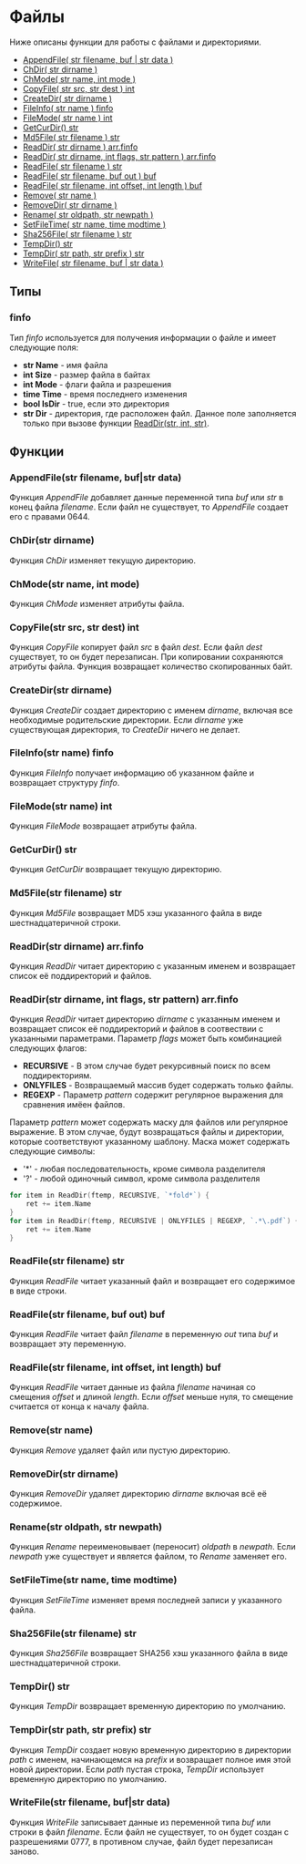 # Файлы

Ниже описаны функции для работы с файлами и директориями.

* [AppendFile\( str filename, buf \| str data \)](file.md#appendfile-str-filename-buf-or-str-data)
* [ChDir\( str dirname \)](file.md#chdir-str-dirname)
* [ChMode\( str name, int mode \)](file.md#chmode-str-name-int-mode)
* [CopyFile\( str src, str dest \) int](file.md#copyfile-str-src-str-dest-int)
* [CreateDir\( str dirname \)](file.md#createdir-str-dirname)
* [FileInfo\( str name \) finfo](file.md#fileinfo-str-name-finfo)
* [FileMode\( str name \) int](file.md#filemode-str-name-int)
* [GetCurDir\(\) str](file.md#getcurdir-str)
* [Md5File\( str filename \) str](file.md#md-5-file-str-filename-str)
* [ReadDir\( str dirname \) arr.finfo](file.md#readdir-str-dirname-arr-finfo)
* [ReadDir\( str dirname, int flags, str pattern \) arr.finfo](file.md#readdir-str-dirname-int-flags-str-pattern-arr-finfo)
* [ReadFile\( str filename \) str](file.md#readfile-str-filename-str)
* [ReadFile\( str filename, buf out \) buf](file.md#readfile-str-filename-buf-out-buf)
* [ReadFile\( str filename, int offset, int length \) buf](file.md#readfile-str-filename-int-offset-int-length-buf)
* [Remove\( str name \)](file.md#remove-str-name)
* [RemoveDir\( str dirname \)](file.md#removedir-str-dirname)
* [Rename\( str oldpath, str newpath \)](file.md#rename-str-oldpath-str-newpath)
* [SetFileTime\( str name, time modtime \)](file.md#setfiletime-str-name-time-modtime)
* [Sha256File\( str filename \) str](file.md#sha-256-file-str-filename-str)
* [TempDir\(\) str](file.md#tempdir-str)
* [TempDir\( str path, str prefix \) str](file.md#tempdir-str-path-str-prefix-str)
* [WriteFile\( str filename, buf \| str data \)](file.md#writefile-str-filename-buf-or-str-data)

## Типы

### finfo

Тип _finfo_ используется для получения информации о файле и имеет следующие поля:

* **str Name** - имя файла
* **int Size** - размер файла в байтах
* **int Mode** - флаги файла и разрешения
* **time Time** - время последнего изменения
* **bool IsDir** - true, если это директория
* **str Dir** - директория, где расположен файл. Данное поле заполняется только при вызове функции [ReadDir(str, int, str)](file.md#readdir-str-dirname-int-flags-str-pattern-arr-finfo).

## Функции

### AppendFile\(str filename, buf\|str data\)

Функция _AppendFile_ добавляет данные переменной типа _buf_ или _str_ в конец файла _filename_. Если файл не существует, то _AppendFile_ создает его с правами 0644.

### ChDir\(str dirname\)

Функция _ChDir_ изменяет текущую директорию.

### ChMode\(str name, int mode\)

Функция _ChMode_ изменяет атрибуты файла.

### CopyFile\(str src, str dest\) int

Функция _CopyFile_ копирует файл _src_ в файл _dest_. Если файл _dest_ существует, то он будет перезаписан. При копировании сохраняются атрибуты файла. Функция возвращает количество скопированных байт.

### CreateDir\(str dirname\)

Функция _CreateDir_ создает директорию с именем _dirname_, включая все необходимые родительские директории. Если _dirname_ уже существующая директория, то _CreateDir_ ничего не делает.

### FileInfo\(str name\) finfo

Функция _FileInfo_ получает информацию об указанном файле и возвращает структуру _finfo_.

### FileMode\(str name\) int

Функция _FileMode_ возвращает атрибуты файла.

### GetCurDir\(\) str

Функция _GetCurDir_ возвращает текущую директорию.

### Md5File\(str filename\) str

Функция _Md5File_ возвращает MD5 хэш указанного файла в виде шестнадцатеричной строки.

### ReadDir\(str dirname\) arr.finfo

Функция _ReadDir_ читает директорию с указанным именем и возвращает список её поддиректорий и файлов.

### ReadDir\(str dirname, int flags, str pattern\) arr.finfo

Функция _ReadDir_ читает директорию *dirname* с указанным именем и возвращает список её поддиректорий и файлов в соотвествии с указанными параметрами. Параметр *flags* может быть комбинацией следующих флагов:

* **RECURSIVE** - В этом случае будет рекурсивный поиск по всем поддиректориям.
* **ONLYFILES** - Возвращаемый массив будет содержать только файлы.
* **REGEXP** - Параметр *pattern* содержит регулярное выражения для сравнения имёен файлов.

Параметр *pattern* может содержать маску для файлов или регулярное выражение. В этом случае, будут возвращаться файлы и директории, которые соответствуют указанному шаблону. Маска может содержать следующие символы:

* '\*' - любая последовательность, кроме символа разделителя
* '?' - любой одиночный символ, кроме символа разделителя

``` go
for item in ReadDir(ftemp, RECURSIVE, `*fold*`) {
    ret += item.Name
}
for item in ReadDir(ftemp, RECURSIVE | ONLYFILES | REGEXP, `.*\.pdf`) {
    ret += item.Name
}
```

### ReadFile\(str filename\) str

Функция _ReadFile_ читает указанный файл и возвращает его содержимое в виде строки.

### ReadFile\(str filename, buf out\) buf

Функция _ReadFile_ читает файл _filename_ в переменную _out_ типа _buf_ и возвращает эту переменную.

### ReadFile\(str filename, int offset, int length\) buf

Функция _ReadFile_ читает данные из файла _filename_ начиная со смещения _offset_ и длиной _length_. Если _offset_ меньше нуля, то смещение считается от конца к началу файла.

### Remove\(str name\)

Функция _Remove_ удаляет файл или пустую директорию.

### RemoveDir\(str dirname\)

Функция _RemoveDir_ удаляет директорию _dirname_ включая всё её содержимое.

### Rename\(str oldpath, str newpath\)

Функция _Rename_ переименовывает \(переносит\) _oldpath_ в _newpath_. Если _newpath_ уже существует и является файлом, то _Rename_ заменяет его.

### SetFileTime\(str name, time modtime\)

Функция _SetFileTime_ изменяет время последней записи у указанного файла.

### Sha256File\(str filename\) str

Функция _Sha256File_ возвращает SHA256 хэш указанного файла в виде шестнадцатеричной строки.

### TempDir\(\) str

Функция _TempDir_ возвращает временную директорию по умолчанию.

### TempDir\(str path, str prefix\) str

Функция _TempDir_ создает новую временную директорию в директории _path_ с именем, начинающемся на _prefix_ и возвращает полное имя этой новой директории. Если _path_ пустая строка, _TempDir_ использует временную директорию по умолчанию.

### WriteFile\(str filename, buf\|str data\)

Функция _WriteFile_ записывает данные из переменной типа _buf_ или строки в файл _filename_. Если файл не существует, то он будет создан с разрешениями 0777, в противном случае, файл будет перезаписан заново.

